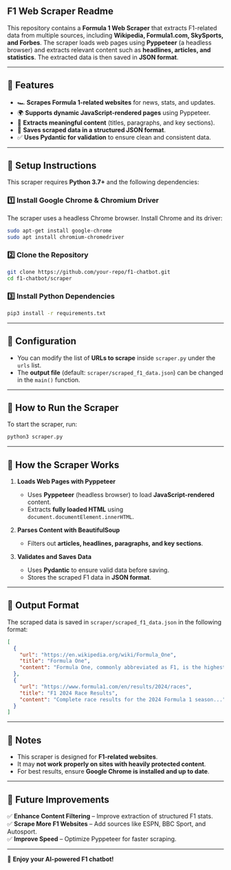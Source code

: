 ## **F1 Web Scraper Readme**

This repository contains a **Formula 1 Web Scraper** that extracts F1-related data from multiple sources, including **Wikipedia, Formula1.com, SkySports, and Forbes**. The scraper loads web pages using **Pyppeteer** (a headless browser) and extracts relevant content such as **headlines, articles, and statistics**. The extracted data is then saved in **JSON format**.

---

## **🔹 Features**

- 🏎️ **Scrapes Formula 1-related websites** for news, stats, and updates.
- 🌍 **Supports dynamic JavaScript-rendered pages** using Pyppeteer.
- 📄 **Extracts meaningful content** (titles, paragraphs, and key sections).
- 💾 **Saves scraped data in a structured JSON format**.
- ✅ **Uses Pydantic for validation** to ensure clean and consistent data.

---

## **🔹 Setup Instructions**

This scraper requires **Python 3.7+** and the following dependencies:

### **1️⃣ Install Google Chrome & Chromium Driver**

The scraper uses a headless Chrome browser. Install Chrome and its driver:

```sh
sudo apt-get install google-chrome
sudo apt install chromium-chromedriver
```

### **2️⃣ Clone the Repository**

```sh
git clone https://github.com/your-repo/f1-chatbot.git
cd f1-chatbot/scraper
```

### **3️⃣ Install Python Dependencies**

```sh
pip3 install -r requirements.txt
```

---

## **🔹 Configuration**

- You can modify the list of **URLs to scrape** inside `scraper.py` under the `urls` list.
- The **output file** (default: `scraper/scraped_f1_data.json`) can be changed in the `main()` function.

---

## **🔹 How to Run the Scraper**

To start the scraper, run:

```sh
python3 scraper.py
```

---

## **🔹 How the Scraper Works**

1. **Loads Web Pages with Pyppeteer**

   - Uses **Pyppeteer** (headless browser) to load **JavaScript-rendered** content.
   - Extracts **fully loaded HTML** using `document.documentElement.innerHTML`.

2. **Parses Content with BeautifulSoup**

   - Filters out **articles, headlines, paragraphs, and key sections**.

3. **Validates and Saves Data**
   - Uses **Pydantic** to ensure valid data before saving.
   - Stores the scraped F1 data in **JSON format**.

---

## **🔹 Output Format**

The scraped data is saved in `scraper/scraped_f1_data.json` in the following format:

```json
[
  {
    "url": "https://en.wikipedia.org/wiki/Formula_One",
    "title": "Formula One",
    "content": "Formula One, commonly abbreviated as F1, is the highest class of international racing..."
  },
  {
    "url": "https://www.formula1.com/en/results/2024/races",
    "title": "F1 2024 Race Results",
    "content": "Complete race results for the 2024 Formula 1 season..."
  }
]
```

---

## **🔹 Notes**

- This scraper is designed for **F1-related websites**.
- It may **not work properly on sites with heavily protected content**.
- For best results, ensure **Google Chrome is installed and up to date**.

---

## **🔹 Future Improvements**

✅ **Enhance Content Filtering** – Improve extraction of structured F1 stats.  
✅ **Scrape More F1 Websites** – Add sources like ESPN, BBC Sport, and Autosport.  
✅ **Improve Speed** – Optimize Pyppeteer for faster scraping.

---

🚀 **Enjoy your AI-powered F1 chatbot!**

